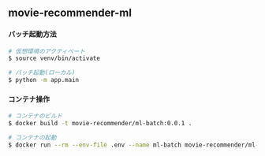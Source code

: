 ## movie-recommender-ml

#### バッチ起動方法

```bash
# 仮想環境のアクティベート
$ source venv/bin/activate

# バッチ起動(ローカル)
$ python -m app.main
```

#### コンテナ操作

```bash
# コンテナのビルド
$ docker build -t movie-recommender/ml-batch:0.0.1 .

# コンテナの起動
$ docker run --rm --env-file .env --name ml-batch movie-recommender/ml-batch:0.0.1 

```
